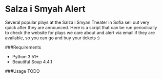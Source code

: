 # Salza i Smyah Alert

Several popular plays at the Salza i Smyan Theater in Sofia sell out very quick after they are announced. Here is a script that can be run periodically to check the website for plays we care about and alert via email if they are available, so you can go and buy your tickets :)

###Requirements 
* Python 3.51+
* Beautiful Soup 4.4.1

###Usage
TODO
